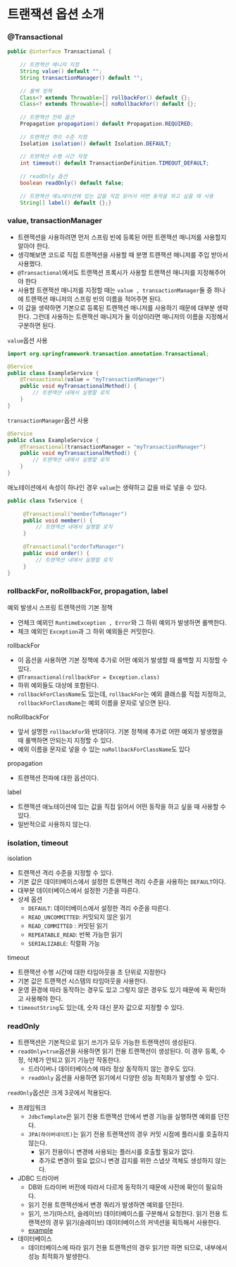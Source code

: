 # 트랜잭션 옵션 소개

### @Transactional

```java
public @interface Transactional {
    
    // 트랜잭션 매니저 지정 
    String value() default "";
    String transactionManager() default "";
    
    // 롤백 정책 
    Class<? extends Throwable>[] rollbackFor() default {};
    Class<? extends Throwable>[] noRollbackFor() default {};
    
    // 트랜잭션 전파 옵션 
    Propagation propagation() default Propagation.REQUIRED;
    
    // 트랜잭션 격리 수준 지정 
    Isolation isolation() default Isolation.DEFAULT;
    
    // 트탠잭션 수행 시간 자정 
    int timeout() default TransactionDefinition.TIMEOUT_DEFAULT;
    
    // readOnly 옵션 
    boolean readOnly() default false;
    
    // 트랜잭션 에노테이션에 있는 값을 직접 읽어서 어떤 동작을 하고 싶을 때 사용 
    String[] label() default {};}
```

### value, transactionManager

- 트랜잭션을 사용하려면 먼저 스프링 빈에 등록된 어떤 트랜잭션 매니저를 사용할지 알아야 한다.
- 생각해보면 코드로 직접 트랜잭션을 사용할 때 분명 트랜잭션 매니저를 주입 받아서 사용했다.
- ```@Transactional```에서도 트랜잭션 프록시가 사용할 트랜잭션 매니저를 지정해주어야 한다
- 사용할 트랜잭션 매니저를 지정할 때는 ``value , transactionManager``둘 중 하나에 트랜잭션 매니저의 스프링 빈의 
  이름을 적어주면 된다.
- 이 값을 생략하면 기본으로 등록된 트랜잭션 매니저를 사용하기 때문에 대부분 생략한다. 그런데 사용하는 트랜잭션 매니저가 
  둘 이상이라면 매니저의 이름을 지정해서 구분하면 된다. 

``value``옵션 사용 
```java
import org.springframework.transaction.annotation.Transactional;

@Service
public class ExampleService {
    @Transactional(value = "myTransactionManager")
    public void myTransactionalMethod() {
        // 트랜잭션 내에서 실행할 로직
    }
}
```

``transactionManager``옵션 사용 
```java
@Service
public class ExampleService {
    @Transactional(transactionManager = "myTransactionManager")
    public void myTransactionalMethod() {
        // 트랜잭션 내에서 실행할 로직
    }
}
```

애노테이션에서 속성이 하나인 경우 ``value``는 생략하고 값을 바로 넣을 수 있다.
```java
public class TxService {
     
     @Transactional("memberTxManager")
     public void member() {
         // 트랜잭션 내에서 실행할 로직
     }
     
     @Transactional("orderTxManager")
     public void order() { 
         // 트랜잭션 내에서 실행할 로직 
     }
}
```

### rollbackFor, noRollbackFor, propagation, label

예외 발생시 스프링 트랜잭션의 기본 정책
- 언체크 예외인 ``RuntimeException , Error``와 그 하위 예외가 발생하면 롤백한다.
- 체크 예외인 ``Exception``과 그 하위 예외들은 커밋한다.

rollbackFor
- 이 옵션을 사용하면 기본 정책에 추가로 어떤 예외가 발생할 때 롤백할 지 지정할 수 있다.
- ``@Transactional(rollbackFor = Exception.class)``
- 하위 예외들도 대상에 포함된다.
- ``rollbackForClassName``도 있는데, ``rollbackFor``는 예외 클래스를 직접 지정하고, ``rollbackForClassName``는 
  예외 이름을 문자로 넣으면 된다.

noRollbackFor
- 앞서 설명한 ``rollbackFor``와 반대이다. 기본 정책에 추가로 어떤 예외가 발생했을 때 롤백하면 안되는지 지정할 수 있다.
- 예외 이름을 문자로 넣을 수 있는 ``noRollbackForClassName``도 있다

propagation
- 트랜잭션 전파에 대한 옵션이다. 

label
- 트랜잭션 애노테이션에 있는 값을 직접 읽어서 어떤 동작을 하고 싶을 때 사용할 수 있다.
- 일반적으로 사용하지 않는다. 

### isolation, timeout

isolation
- 트랜잭션 격리 수준을 지정할 수 있다. 
- 기본 값은 데이터베이스에서 설정한 트랜잭션 격리 수준을 사용하는 ``DEFAULT``이다.
- 대부분 데이터베이스에서 설정한 기준을 따른다.
- 상세 옵션 
  - ``DEFAULT``: 데이터베이스에서 설정한 격리 수준을 따른다.
  - ``READ_UNCOMMITTED``: 커밋되지 않은 읽기
  - ``READ_COMMITTED`` : 커밋된 읽기
  - ``REPEATABLE_READ``: 반복 가능한 읽기
  - ``SERIALIZABLE``: 직렬화 가능

timeout
- 트랜잭션 수행 시간에 대한 타임아웃을 초 단위로 지정한다
- 기본 값은 트랜잭션 시스템의 타임아웃을 사용한다.
- 운영 환경에 따라 동작하는 경우도 있고 그렇지 않은 경우도 있기 때문에 꼭 확인하고 사용해야 한다.
- ``timeoutString``도 있는데, 숫자 대신 문자 값으로 지정할 수 있다.

### readOnly

- 트랜잭션은 기본적으로 읽기 쓰기가 모두 가능한 트랜잭션이 생성된다.
- ``readOnly=true``옵션을 사용하면 읽기 전용 트랜잭션이 생성된다. 이 경우 등록, 수정, 삭제가 안되고 읽기 기능만 작동한다. 
  - 드라이버나 데이터베이스에 따라 정상 동작하지 않는 경우도 있다.
  - ``readOnly`` 옵션을 사용하면 읽기에서 다양한 성능 최적화가 발생할 수 있다.

``readOnly``옵션은 크게 3곳에서 적용된다.
- 프레임워크
  - ``JdbcTemplate``은 읽기 전용 트랜잭션 안에서 변경 기능을 실행하면 예외를 던진다.
  - ``JPA(하이버네이트)``는 읽기 전용 트랜잭션의 경우 커밋 시점에 플러시를 호출하지 않는다. 
    - 읽기 전용이니 변경에 사용되는 플러시를 호출할 필요가 없다.
    - 추가로 변경이 필요 없으니 변경 감지를 위한 스냅샷 객체도 생성하지 않는다.
- JDBC 드라이버
  - DB와 드라이버 버전에 따라서 다르게 동작하기 때문에 사전에 확인이 필요하다.
  - 읽기 전용 트랜잭션에서 변경 쿼리가 발생하면 예외를 던진다.
  - 읽기, 쓰기(마스터, 슬레이브) 데이터베이스를 구분해서 요청한다. 읽기 전용 트랜잭션의 경우 읽기(슬레이브) 
    데이터베이스의 커넥션을 획득해서 사용한다.
  - [example](https://dev.mysql.com/doc/connector-j/8.0/en/connector-j-source-replica-replication-connection.html)
- 데이터베이스
  - 데이터베이스에 따라 읽기 전용 트랜잭션의 경우 읽기만 하면 되므로, 내부에서 성능 최적화가 발생한다.